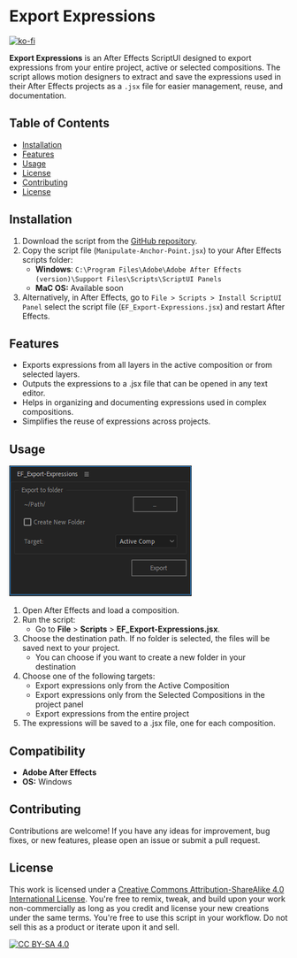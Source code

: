 # **Export Expressions**
[![ko-fi](https://ko-fi.com/img/githubbutton_sm.svg)](https://ko-fi.com/M4M212BC7C)

**Export Expressions** is an After Effects ScriptUI designed to export expressions from your entire project, active or selected compositions. The script allows motion designers to extract and save the expressions used in their After Effects projects as a `.jsx` file for easier management, reuse, and documentation.

## **Table of Contents**

- [Installation](https://github.com/evefalcao/EF_Manipulate-Anchor-Point?tab=readme-ov-file#installation)
- [Features](https://github.com/evefalcao/EF_Export-Expressions?tab=readme-ov-file#features)
- [Usage](https://github.com/evefalcao/EF_Export-Expressions?tab=readme-ov-file#usage)
- [License](https://github.com/evefalcao/EF_Export-Expressions?tab=readme-ov-file#compatibility)
- [Contributing](https://github.com/evefalcao/EF_Export-Expressions?tab=readme-ov-file#contributing)
- [License](https://github.com/evefalcao/EF_Export-Expressions?tab=readme-ov-file#license)

## Installation

1. Download the script from the [GitHub repository](https://github.com/evefalcao/EF_Export-Expressions/blob/main/EF_Export-Expressions.jsx).
2. Copy the script file (`Manipulate-Anchor-Point.jsx`) to your After Effects scripts folder:
    - **Windows**: `C:\Program Files\Adobe\Adobe After Effects (version)\Support Files\Scripts\ScriptUI Panels`
    - **MaC OS:** Available soon
3. Alternatively, in After Effects, go to `File > Scripts > Install ScriptUI Panel` select the script file (`EF_Export-Expressions.jsx`) and restart After Effects.

## Features

- Exports expressions from all layers in the active composition or from selected layers.
- Outputs the expressions to a .jsx file that can be opened in any text editor.
- Helps in organizing and documenting expressions used in complex compositions.
- Simplifies the reuse of expressions across projects.

## Usage

![UI.png](https://github.com/evefalcao/EF_Export-Expressions/blob/main/UI.png?raw=true)

1. Open After Effects and load a composition.
2. Run the script:
    - Go to **File** > **Scripts** > **EF_Export-Expressions.jsx**.
3. Choose the destination path. If no folder is selected, the files will be saved next to your project.
    - You can choose if you want to create a new folder in your destination
4. Choose one of the following targets:
    - Export expressions only from the Active Composition
    - Export expressions only from the Selected Compositions in the project panel
    - Export expressions from the entire project
5. The expressions will be saved to a .jsx file, one for each composition.

## Compatibility

- **Adobe After Effects**
- **OS:** Windows

## **Contributing**

Contributions are welcome! If you have any ideas for improvement, bug fixes, or new features, please open an issue or submit a pull request.

## **License**

This work is licensed under a [Creative Commons Attribution-ShareAlike 4.0 International License][cc-by-sa]. You're free to remix, tweak, and build upon your work non-commercially as long as you credit and license your new creations under the same terms. You're free to use this script in your workflow. Do not sell this as a product or iterate upon it and sell.

[![CC BY-SA 4.0][cc-by-sa-image]][cc-by-sa]

[cc-by-sa]: http://creativecommons.org/licenses/by-sa/4.0/
[cc-by-sa-image]: https://licensebuttons.net/l/by-sa/4.0/88x31.png
[cc-by-sa-shield]: https://img.shields.io/badge/License-CC%20BY--SA%204.0-lightgrey.svg
